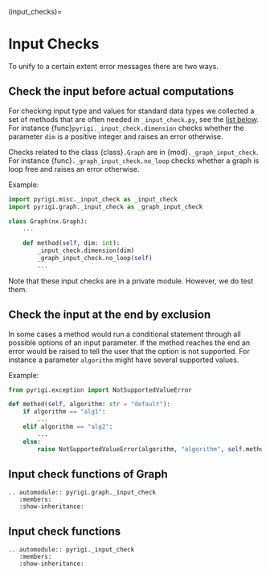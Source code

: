 (input_checks)=
# Input Checks

To unify to a certain extent error messages there are two ways.

## Check the input before actual computations
For checking input type and values for standard data types
we collected a set of methods that are often needed in `_input_check.py`,
see the [list below](#input-check-functions).
For instance {func}`pyrigi._input_check.dimension`  checks whether
the parameter `dim` is a positive integer and raises an error otherwise.

Checks related to the class {class}`.Graph` are in {mod}`._graph_input_check`.
For instance {func}`._graph_input_check.no_loop` checks whether
a graph is loop free and raises an error otherwise.

Example:
```python
import pyrigi.misc._input_check as _input_check
import pyrigi.graph._input_check as _graph_input_check

class Graph(nx.Graph):
    ...

    def method(self, dim: int):
        _input_check.dimension(dim)
        _graph_input_check.no_loop(self)
        ...
```

Note that these input checks are in a private module.
However, we do test them.


## Check the input at the end by exclusion
In some cases a method would run a conditional statement
through all possible options of an input parameter.
If the method reaches the end
an error would be raised to tell the user that the option is not supported.
For instance a parameter `algorithm` might have several supported values.

Example:
```python
from pyrigi.exception import NotSupportedValueError

def method(self, algorithm: str = "default"):
    if algorithm == "alg1":
        ...
    elif algorithm == "alg2":
        ...
    else:
        raise NotSupportedValueError(algorithm, "algorithm", self.method)
```

## Input check functions of Graph

```{eval-rst}
.. automodule:: pyrigi.graph._input_check
   :members:
   :show-inheritance:
```

## Input check functions

```{eval-rst}
.. automodule:: pyrigi._input_check
   :members:
   :show-inheritance:
```